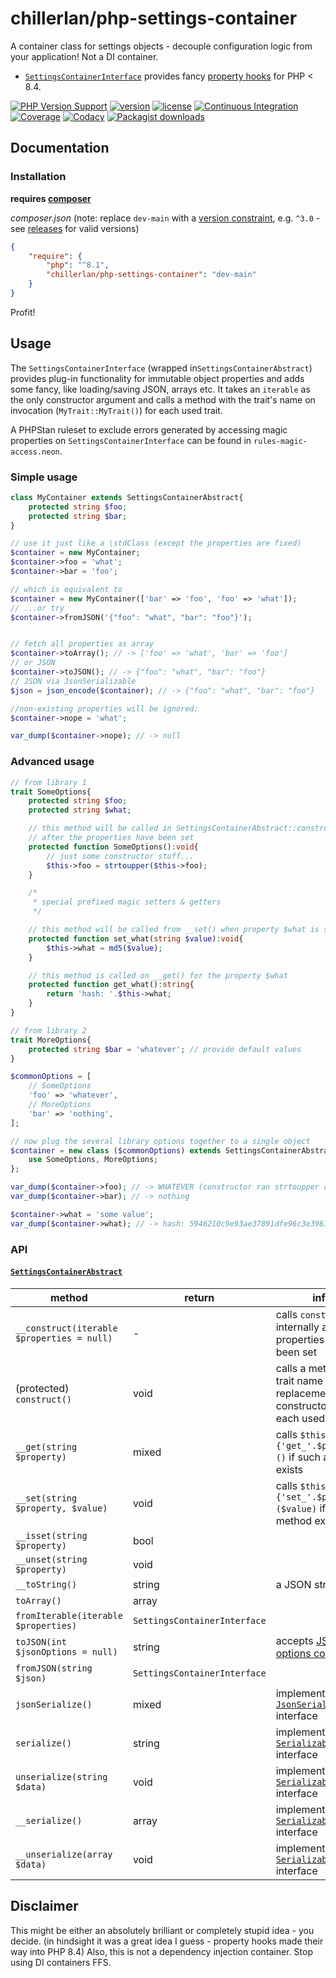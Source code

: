 # chillerlan/php-settings-container

A container class for settings objects - decouple configuration logic from your application! Not a DI container.
- [`SettingsContainerInterface`](https://github.com/chillerlan/php-settings-container/blob/main/src/SettingsContainerInterface.php) provides fancy [property hooks](https://wiki.php.net/rfc/property-hooks) for PHP < 8.4.

[![PHP Version Support][php-badge]][php]
[![version][packagist-badge]][packagist]
[![license][license-badge]][license]
[![Continuous Integration][gh-action-badge]][gh-action]
[![Coverage][coverage-badge]][coverage]
[![Codacy][codacy-badge]][codacy]
[![Packagist downloads][downloads-badge]][downloads]

[php-badge]: https://img.shields.io/packagist/php-v/chillerlan/php-settings-container?logo=php&color=8892BF
[php]: https://www.php.net/supported-versions.php
[packagist-badge]: https://img.shields.io/packagist/v/chillerlan/php-settings-container.svg?logo=packagist
[packagist]: https://packagist.org/packages/chillerlan/php-settings-container
[license-badge]: https://img.shields.io/github/license/chillerlan/php-settings-container.svg
[license]: https://github.com/chillerlan/php-settings-container/blob/main/LICENSE
[coverage-badge]: https://img.shields.io/codecov/c/github/chillerlan/php-settings-container.svg?logo=codecov
[coverage]: https://codecov.io/github/chillerlan/php-settings-container
[codacy-badge]: https://img.shields.io/codacy/grade/bd2467799e2943d2853ce3ebad5af490/main?logo=codacy
[codacy]: https://app.codacy.com/gh/chillerlan/php-settings-container/dashboard?branch=main
[downloads-badge]: https://img.shields.io/packagist/dt/chillerlan/php-settings-container.svg?logo=packagist
[downloads]: https://packagist.org/packages/chillerlan/php-settings-container/stats
[gh-action-badge]: https://img.shields.io/github/actions/workflow/status/chillerlan/php-settings-container/ci.yml?branch=main&logo=github
[gh-action]: https://github.com/chillerlan/php-settings-container/actions/workflows/ci.yml?query=branch%3Amain

## Documentation

### Installation
**requires [composer](https://getcomposer.org)**

*composer.json* (note: replace `dev-main` with a [version constraint](https://getcomposer.org/doc/articles/versions.md#writing-version-constraints), e.g. `^3.0` - see [releases](https://github.com/chillerlan/php-settings-container/releases) for valid versions)
```json
{
	"require": {
		"php": "^8.1",
		"chillerlan/php-settings-container": "dev-main"
	}
}
```

Profit!

## Usage

The `SettingsContainerInterface` (wrapped in`SettingsContainerAbstract`) provides plug-in functionality for immutable object properties and adds some fancy, like loading/saving JSON, arrays etc.
It takes an `iterable` as the only constructor argument and calls a method with the trait's name on invocation (`MyTrait::MyTrait()`) for each used trait.

A PHPStan ruleset to exclude errors generated by accessing magic properties on `SettingsContainerInterface` can be found in `rules-magic-access.neon`.


### Simple usage
```php
class MyContainer extends SettingsContainerAbstract{
	protected string $foo;
	protected string $bar;
}
```

```php
// use it just like a \stdClass (except the properties are fixed)
$container = new MyContainer;
$container->foo = 'what';
$container->bar = 'foo';

// which is equivalent to
$container = new MyContainer(['bar' => 'foo', 'foo' => 'what']);
// ...or try
$container->fromJSON('{"foo": "what", "bar": "foo"}');


// fetch all properties as array
$container->toArray(); // -> ['foo' => 'what', 'bar' => 'foo']
// or JSON
$container->toJSON(); // -> {"foo": "what", "bar": "foo"}
// JSON via JsonSerializable
$json = json_encode($container); // -> {"foo": "what", "bar": "foo"}

//non-existing properties will be ignored:
$container->nope = 'what';

var_dump($container->nope); // -> null
```

### Advanced usage
```php
// from library 1
trait SomeOptions{
	protected string $foo;
	protected string $what;

	// this method will be called in SettingsContainerAbstract::construct()
	// after the properties have been set
	protected function SomeOptions():void{
		// just some constructor stuff...
		$this->foo = strtoupper($this->foo);
	}

	/*
	 * special prefixed magic setters & getters
	 */

	// this method will be called from __set() when property $what is set
	protected function set_what(string $value):void{
		$this->what = md5($value);
	}

	// this method is called on __get() for the property $what
	protected function get_what():string{
		return 'hash: '.$this->what;
	}
}

// from library 2
trait MoreOptions{
	protected string $bar = 'whatever'; // provide default values
}
```

```php
$commonOptions = [
	// SomeOptions
	'foo' => 'whatever',
	// MoreOptions
	'bar' => 'nothing',
];

// now plug the several library options together to a single object
$container = new class ($commonOptions) extends SettingsContainerAbstract{
	use SomeOptions, MoreOptions;
};

var_dump($container->foo); // -> WHATEVER (constructor ran strtoupper on the value)
var_dump($container->bar); // -> nothing

$container->what = 'some value';
var_dump($container->what); // -> hash: 5946210c9e93ae37891dfe96c3e39614 (custom getter added "hash: ")
```

### API

#### [`SettingsContainerAbstract`](https://github.com/chillerlan/php-settings-container/blob/main/src/SettingsContainerAbstract.php)

| method                                     | return                       | info                                                                                                                |
|--------------------------------------------|------------------------------|---------------------------------------------------------------------------------------------------------------------|
| `__construct(iterable $properties = null)` | -                            | calls `construct()` internally after the properties have been set                                                   |
| (protected) `construct()`                  | void                         | calls a method with trait name as replacement constructor for each used trait                                       |
| `__get(string $property)`                  | mixed                        | calls `$this->{'get_'.$property}()` if such a method exists                                                         |
| `__set(string $property, $value)`          | void                         | calls `$this->{'set_'.$property}($value)` if such a method exists                                                   |
| `__isset(string $property)`                | bool                         |                                                                                                                     |
| `__unset(string $property)`                | void                         |                                                                                                                     |
| `__toString()`                             | string                       | a JSON string                                                                                                       |
| `toArray()`                                | array                        |                                                                                                                     |
| `fromIterable(iterable $properties)`       | `SettingsContainerInterface` |                                                                                                                     |
| `toJSON(int $jsonOptions = null)`          | string                       | accepts [JSON options constants](http://php.net/manual/json.constants.php)                                          |
| `fromJSON(string $json)`                   | `SettingsContainerInterface` |                                                                                                                     |
| `jsonSerialize()`                          | mixed                        | implements the [`JsonSerializable`](https://www.php.net/manual/en/jsonserializable.jsonserialize.php) interface     |
| `serialize()`                              | string                       | implements the [`Serializable`](https://www.php.net/manual/en/serializable.serialize.php) interface                 |
| `unserialize(string $data)`                | void                         | implements the [`Serializable`](https://www.php.net/manual/en/serializable.unserialize.php) interface               |
| `__serialize()`                            | array                        | implements the [`Serializable`](https://www.php.net/manual/en/language.oop5.magic.php#object.serialize) interface   |
| `__unserialize(array $data)`               | void                         | implements the [`Serializable`](https://www.php.net/manual/en/language.oop5.magic.php#object.unserialize) interface |

## Disclaimer
This might be either an absolutely brilliant or completely stupid idea - you decide. (in hindsight it was a great idea I guess - property hooks made their way into PHP 8.4)
Also, this is not a dependency injection container. Stop using DI containers FFS.
